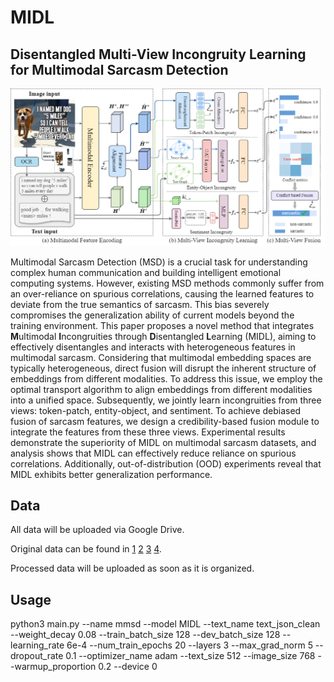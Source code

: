 # MIDL

## Disentangled Multi-View Incongruity Learning for Multimodal Sarcasm Detection
![model](model.png)

Multimodal Sarcasm Detection (MSD) is a crucial task for understanding complex human communication and building intelligent emotional computing systems. However, existing MSD methods commonly suffer from an over-reliance on spurious correlations, causing the learned features to deviate from the true semantics of sarcasm. This bias severely compromises the generalization ability of current models beyond the training environment. This paper proposes a novel method that integrates **M**ultimodal **I**ncongruities through **D**isentangled **L**earning (MIDL), aiming to effectively disentangles and interacts with heterogeneous features in multimodal sarcasm. Considering that multimodal embedding spaces are typically heterogeneous, direct fusion will disrupt the inherent structure of embeddings from different modalities. To address this issue, we employ the optimal transport algorithm to align embeddings from different modalities into a unified space. Subsequently, we jointly learn incongruities from three views: token-patch, entity-object, and sentiment. To achieve debiased fusion of sarcasm features, we design a credibility-based fusion module to integrate the features from these three views. Experimental results demonstrate the superiority of MIDL on multimodal sarcasm datasets, and analysis shows that MIDL can effectively reduce reliance on spurious correlations. Additionally, out-of-distribution (OOD) experiments reveal that MIDL exhibits better generalization performance.

## Data
All data will be uploaded via Google Drive.

Original data can be found in [1](https://drive.google.com/file/d/1mK0Nf-jv_h2bgHUCRM4_EsdTiiitZ_Uj/view?usp=sharing_eil&ts=5d480e04) [2](https://drive.google.com/file/d/1AOWzlOz5hmdO39dEmzhQ4z_nabgzi7Tu/view?usp=sharing_eil&ts=5d480e04) [3](https://drive.google.com/file/d/1dJERrVlp7DlNSXk-uvbbG6Rv7uvqTOKd/view?usp=sharing_eil&ts=5d480e04) [4](https://drive.google.com/file/d/1pODuKC4gP6-QDQonG8XTqI8w8ds68mE3/view?usp=sharing_eil&ts=5d480e04).

Processed data will be uploaded as soon as it is organized.


## Usage
python3 main.py --name mmsd --model MIDL --text_name text_json_clean --weight_decay 0.08 --train_batch_size 128 --dev_batch_size 128 --learning_rate 6e-4 --num_train_epochs 20 --layers 3 --max_grad_norm 5 --dropout_rate 0.1 --optimizer_name adam --text_size 512 --image_size 768 --warmup_proportion 0.2 --device 0
